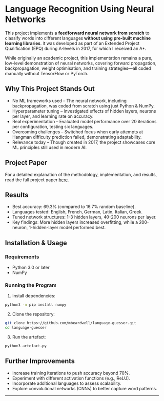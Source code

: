 # Language Recognition Using Neural Networks

This project implements a **feedforward neural network from scratch** to classify words into different languages **without using pre-built machine learning libraries**. It was developed as part of an Extended Project Qualification (EPQ) during A-levels in 2017, for which I received an A\*.

While originally an academic project, this implementation remains a pure, low-level demonstration of neural networks, covering forward propagation, backpropagation, weight optimisation, and training strategies—all coded manually without TensorFlow or PyTorch.

## Why This Project Stands Out
- No ML frameworks used – The neural network, including backpropagation, was coded from scratch using just Python & NumPy.
- Hyperparameter tuning – Investigated effects of hidden layers, neurons per layer, and learning rate on accuracy.
- Real experimentation – Evaluated model performance over 20 iterations per configuration, testing six languages.
- Overcoming challenges – Switched focus when early attempts at Hangman difficulty prediction failed, demonstrating adaptability.
- Relevance today – Though created in 2017, the project showcases core ML principles still used in modern AI.

## Project Paper
For a detailed explanation of the methodology, implementation, and results, read the full project paper [here](./docs/Neural_Network_Language_Classifier.pdf).

## Results
- Best accuracy: 69.3% (compared to 16.7% random baseline).
- Languages tested: English, French, German, Latin, Italian, Greek.
- Tuned network structures: 1-3 hidden layers, 40-200 neurons per layer.
- Key findings: More hidden layers increased overfitting, while a 200-neuron, 1-hidden-layer model performed best.

## Installation & Usage
### Requirements
- Python 3.0 or later
- NumPy

### Running the Program
1. Install dependencies:
```bash
python3 -m pip install numpy
```

2. Clone the repository:
```bash
git clone https://github.com/mbeardwell/language-guesser.git
cd language-guesser
```

3.  Run the artefact:
```bash
python3 artefact.py
```

Further Improvements
-----------------------

*   Increase training iterations to push accuracy beyond 70%.
*   Experiment with different activation functions (e.g., ReLU).
*   Incorporate additional languages to assess scalability.
*   Explore convolutional networks (CNNs) to better capture word patterns.

* * *
